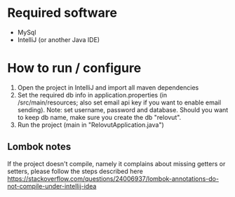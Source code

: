 # Required software
- MySql
- IntelliJ (or another Java IDE)

# How to run / configure
1. Open the project in IntelliJ and import all maven dependencies
2. Set the required db info in application.properties (in /src/main/resources; also set email api key if you want to enable email sending). Note: set username, password and database. Should you want to keep db name, make sure you create the db "relovut".
3. Run the project (main in "RelovutApplication.java")

## Lombok notes
If the project doesn't compile, namely it complains about missing getters or setters, please follow the steps described here https://stackoverflow.com/questions/24006937/lombok-annotations-do-not-compile-under-intellij-idea
